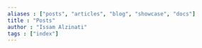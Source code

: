 ```yaml
---
aliases : ["posts", "articles", "blog", "showcase", "docs"]
title : "Posts"
author : "Issam Alzinati"
tags : ["index"]
---
```

